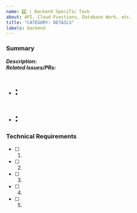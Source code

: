 ```yaml
---
name: 2️⃣ | Backend Specific Task
about: API, Cloud Functions, Database Work, etc.
title: "CATEGORY: DETAILS"
labels: backend
---
```


### Summary
**_Description:_**  
**_Related Issues/PRs:_**  
- # : <!-- Description -->
- # : 

<!-- 🚫 Please DELETE sections that are not used -->
### Technical Requirements
- [ ] 1.
- [ ] 2.
- [ ] 3.
- [ ] 4.
- [ ] 5.

